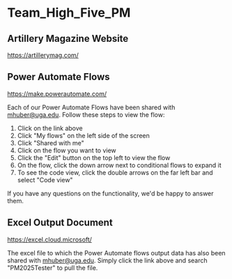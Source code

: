 # Team_High_Five_PM

## Artillery Magazine Website
https://artillerymag.com/

## Power Automate Flows
https://make.powerautomate.com/

Each of our Power Automate Flows have been shared with mhuber@uga.edu. Follow these steps to view the flow:
1. Click on the link above
2. Click "My flows" on the left side of the screen
3. Click "Shared with me"
4. Click on the flow you want to view
5. Click the "Edit" button on the top left to view the flow
6. On the flow, click the down arrow next to conditional flows to expand it
7. To see the code view, click the double arrows on the far left bar and select "Code view"

If you have any questions on the functionality, we'd be happy to answer them.
## Excel Output Document
https://excel.cloud.microsoft/

The excel file to which the Power Automate flows output data has also been shared with mhuber@uga.edu. Simply click the link above and search "PM2025Tester" to pull the file.
